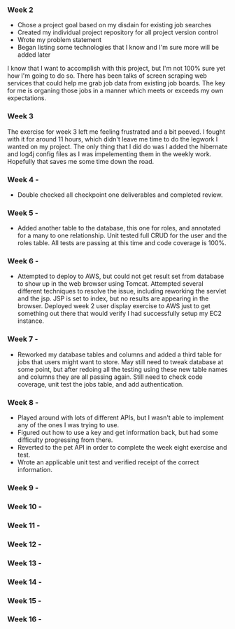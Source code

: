 ### Week 2 
- Chose a project goal based on my disdain for existing job searches
- Created my individual project repository for all project version control
- Wrote my problem statement
- Began listing some technologies that I know and I'm sure more will be added later

I know that I want to accomplish with this project, but I'm not 100% sure yet how I'm going to do so. There has been talks
of screen scraping web services that could help me grab job data from existing job boards. The key for me is organing those 
jobs in a manner which meets or exceeds my own expectations.

### Week 3 
The exercise for week 3 left me feeling frustrated and a bit peeved. I fought with it for around 11 hours, which didn't
leave me time to do the legwork I wanted on my project. The only thing that I did do was I added the hibernate and log4j
config files as I was impelementing them in the weekly work. Hopefully that saves me some time down the road.

### Week 4 -
- Double checked all checkpoint one deliverables and completed review.

### Week 5 -
- Added another table to the database, this one for roles, and annotated for a many to one relationship. Unit tested full CRUD
for the user and the roles table. All tests are passing at this time and code coverage is 100%.

### Week 6 -
- Attempted to deploy to AWS, but could not get result set from database to show up in the web browser using Tomcat. Attempted
several different techniques to resolve the issue, including reworking the servlet and the jsp. JSP is set to index, but no
  results are appearing in the browser. Deployed week 2 user display exercise to AWS just to get something out there that would
  verify I had successfully setup my EC2 instance.

### Week 7 -
- Reworked my database tables and columns and added a third table for jobs that users might want to store. May still need 
to tweak database at some point, but after redoing all the testing using these new table names and columns they are all 
  passing again. Still need to check code coverage, unit test the jobs table, and add authentication. 

### Week 8 -

- Played around with lots of different APIs, but I wasn't able to implement any of the ones I was trying to use.
- Figured out how to use a key and get information back, but had some difficulty progressing from there. 
- Reverted to the pet API in order to complete the week eight exercise and test. 
- Wrote an applicable unit test and verified receipt of the correct information. 

### Week 9 -

### Week 10 -

### Week 11 -

### Week 12 -

### Week 13 -

### Week 14 -

### Week 15 -

### Week 16 -